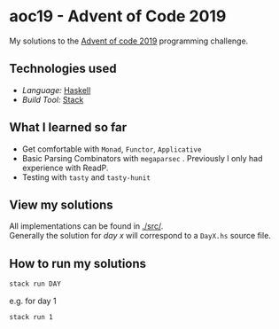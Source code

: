 # aoc19 - Advent of Code 2019

My solutions to the [Advent of code 2019](https://adventofcode.com/2019) programming challenge.

## Technologies used

- *Language:* [Haskell](https://www.haskell.org/)
- *Build Tool:* [Stack](https://docs.haskellstack.org/en/stable/README/)

## What I learned so far

- Get comfortable with `Monad`, `Functor`, `Applicative`
- Basic Parsing Combinators with `megaparsec` . Previously I only had experience with ReadP.
- Testing with `tasty` and `tasty-hunit`


## View my solutions 

All implementations can be found in [./src/](./src).  
Generally the solution for *day x* will correspond to a `DayX.hs` source file.

## How to run my solutions
```zsh
stack run DAY
```

e.g. for day 1

```zsh
stack run 1
```


